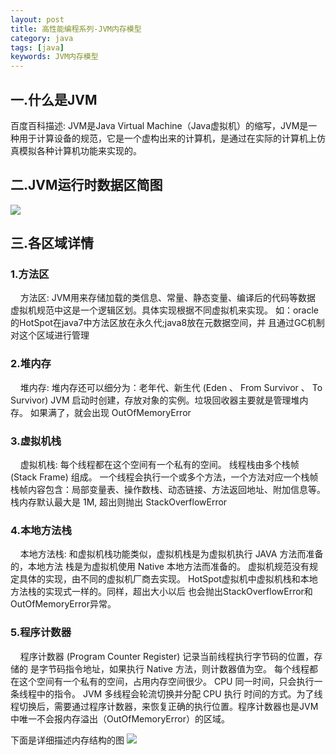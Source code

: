 ```yaml
---
layout: post
title: 高性能编程系列-JVM内存模型
category: java
tags: [java]
keywords: JVM内存模型
---
```


 ## 一.什么是JVM

 百度百科描述: JVM是Java Virtual Machine（Java虚拟机）的缩写，JVM是一种用于计算设备的规范，它是一个虚构出来的计算机，是通过在实际的计算机上仿真模拟各种计算机功能来实现的。

 ## 二.JVM运行时数据区简图
 ![](http://image.xiaoyaowind.com/image/JVM内存模型.png)

## 三.各区域详情

### 1.方法区
&nbsp;&nbsp;&nbsp;&nbsp;方法区: JVM用来存储加载的类信息、常量、静态变量、编译后的代码等数据
虚拟机规范中这是一个逻辑区划。具体实现根据不同虚拟机来实现。
如：oracle的HotSpot在java7中方法区放在永久代;java8放在元数据空间，并
且通过GC机制对这个区域进行管理

### 2.堆内存
&nbsp;&nbsp;&nbsp;&nbsp;堆内存: 堆内存还可以细分为：老年代、新生代 (Eden 、 From Survivor 、 To Survivor)
JVM 启动时创建，存放对象的实例。垃圾回收器主要就是管理堆内存。
如果满了，就会出现 OutOfMemoryError

### 3.虚拟机栈
&nbsp;&nbsp;&nbsp;&nbsp;虚拟机栈: 每个线程都在这个空间有一个私有的空间。
线程栈由多个栈帧 (Stack Frame) 组成。
一个线程会执行一个或多个方法，一个方法对应一个栈帧
栈帧内容包含：局部变量表、操作数栈、动态链接、方法返回地址、附加信息等。
栈内存默认最大是 1M, 超出则抛出 StackOverflowError

### 4.本地方法栈
&nbsp;&nbsp;&nbsp;&nbsp;本地方法栈: 和虚拟机栈功能类似，虚拟机栈是为虚拟机执行 JAVA 方法而准备的，本地方法
栈是为虚拟机使用 Native 本地方法而准备的。
虚拟机规范没有规定具体的实现，由不同的虚拟机厂商去实现。
HotSpot虚拟机中虚拟机栈和本地方法栈的实现式一样的。同样，超出大小以后
也会抛出StackOverflowError和OutOfMemoryError异常。

### 5.程序计数器
&nbsp;&nbsp;&nbsp;&nbsp;程序计数器 (Program Counter Register) 记录当前线程执行字节码的位置，存储的
是字节码指令地址，如果执行 Native 方法，则计数器值为空。
每个线程都在这个空间有一个私有的空间，占用内存空间很少。
CPU 同一时间，只会执行一条线程中的指令。 JVM 多线程会轮流切换并分配 CPU 执行
时间的方式。为了线程切换后，需要通过程序计数器，来恢复正确的执行位置。程序计数器也是JVM中唯一不会报内存溢出（OutOfMemoryError）的区域。

下面是详细描述内存结构的图
![](http://image.xiaoyaowind.com/image/202203142133647.jpg)

    
  